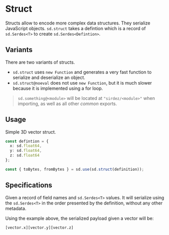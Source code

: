 # Struct

Structs allow to encode more complex data structures. They serialize JavaScript objects. `sd.struct` takes a defintion which is a record of `sd.Serdes<T>` to create `sd.Serdes<Defintion>`.

## Variants

There are two variants of structs.

- `sd.struct` uses `new Function` and generates a very fast function to serialize and deserialize an object.
- `sd.struct@noeval` does not use `new Function`, but it is much slower because it is implemented using a for loop.

> `sd.something@<module>` will be located at `"sirdez/<module>"` when importing, as well as all other _common_ exports.

## Usage

Simple 3D vector struct.

```ts
const defintion = {
  x: sd.float64,
  y: sd.float64,
  z: sd.float64
};

const { toBytes, fromBytes } = sd.use(sd.struct(definition));
```

## Specifications

Given a record of field names and `sd.Serdes<T>` values. It will serialize using the `sd.Serdes<T>` in the order presented by the definition, without any other metadata.

Using the example above, the serialized payload given a vector will be:

```
[vector.x][vector.y][vector.z]
```
